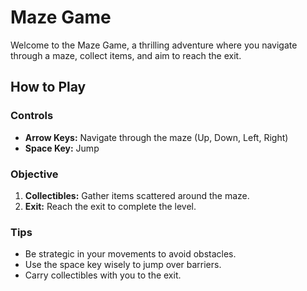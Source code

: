 # Maze Game

Welcome to the Maze Game, a thrilling adventure where you navigate through a maze, collect items, and aim to reach the exit.

## How to Play

### Controls

- **Arrow Keys:** Navigate through the maze (Up, Down, Left, Right)
- **Space Key:** Jump

### Objective

1. **Collectibles:** Gather items scattered around the maze.
2. **Exit:** Reach the exit to complete the level.

### Tips

- Be strategic in your movements to avoid obstacles.
- Use the space key wisely to jump over barriers.
- Carry collectibles with you to the exit.
